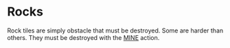 # Rocks

Rock tiles are simply obstacle that must be destroyed. Some are harder than others. They must be destroyed with the [MINE](MINE) action.
